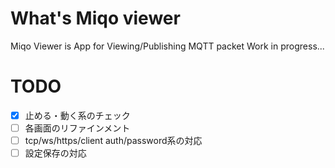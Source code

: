 # What's Miqo viewer

Miqo Viewer is App for Viewing/Publishing MQTT packet
Work in progress...

# TODO
- [x] 止める・動く系のチェック
- [ ] 各画面のリファインメント
- [ ] tcp/ws/https/client auth/password系の対応
- [ ] 設定保存の対応